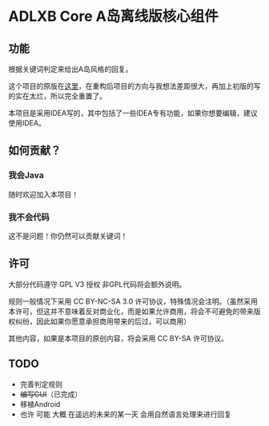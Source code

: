 # ADLXB Core A岛离线版核心组件

## 功能

根据关键词判定来给出A岛风格的回复。

这个项目的原版在[这里](https://github.com/manoil/IslandA-Simulator)，在重构后项目的方向与我想法差距很大，再加上初版的写的实在太烂，所以完全重置了。

本项目是采用IDEA写的，其中包括了一些IDEA专有功能，如果你想要编辑，建议使用IDEA。

## 如何贡献？

### 我会Java

随时欢迎加入本项目！

### 我不会代码

这不是问题！你仍然可以贡献关键词！

## 许可

大部分代码遵守 GPL V3 授权 非GPL代码将会额外说明。

规则一般情况下采用 CC BY-NC-SA 3.0 许可协议，特殊情况会注明。（虽然采用本许可，但这并不意味着反对商业化，而是如果允许商用，将会不可避免的带来版权纠纷，因此如果你愿意承担商用带来的后过，可以商用）

其他内容，如果是本项目的原创内容，将会采用 CC BY-SA 许可协议。

## TODO

- 完善判定规则
- ~~编写GUI~~（已完成）
- 移植Android
- 也许 可能 大概 在遥远的未来的某一天 会用自然语言处理来进行回复
